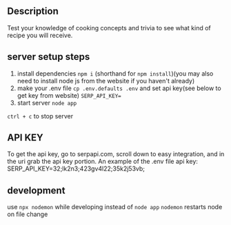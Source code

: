 ## Description
Test your knowledge of cooking concepts and trivia to see what kind of recipe you will receive.

## server setup steps
1. install dependencies `npm i` (shorthand for `npm install`)(you may also need to install node js from the website if you haven't already)
2. make your .env file `cp .env.defaults .env` and set api key(see below to get key from website) `SERP_API_KEY=`
3. start server `node app`

`ctrl + c` to stop server
## API KEY
To get the api key, go to serpapi.com, scroll down to easy integration, and in the uri grab the api key portion. An example of the .env file api key: SERP_API_KEY=32;lk2n3;423gv4l22;35k2j53vb;

## development
use `npx nodemon` while developing instead of `node app`
`nodemon` restarts node on file change
